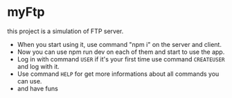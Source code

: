# myFtp

this project is a simulation of FTP server. 
- When you start using it, use command "npm i" on the server and client.
- Now you can use npm run dev on each of them and start to use the app.
- Log in with command `USER` if it's your first time use command `CREATEUSER` and log with it.
- Use command `HELP` for get more informations about all commands you can use.
- and have funs


